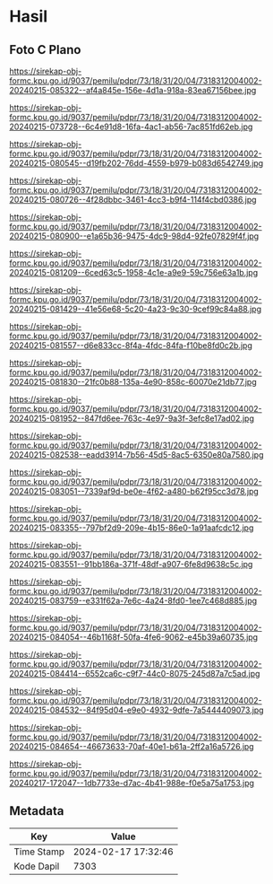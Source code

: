 # Hasil

## Foto C Plano

https://sirekap-obj-formc.kpu.go.id/9037/pemilu/pdpr/73/18/31/20/04/7318312004002-20240215-085322--af4a845e-156e-4d1a-918a-83ea67156bee.jpg

https://sirekap-obj-formc.kpu.go.id/9037/pemilu/pdpr/73/18/31/20/04/7318312004002-20240215-073728--6c4e91d8-16fa-4ac1-ab56-7ac851fd62eb.jpg

https://sirekap-obj-formc.kpu.go.id/9037/pemilu/pdpr/73/18/31/20/04/7318312004002-20240215-080545--d19fb202-76dd-4559-b979-b083d6542749.jpg

https://sirekap-obj-formc.kpu.go.id/9037/pemilu/pdpr/73/18/31/20/04/7318312004002-20240215-080726--4f28dbbc-3461-4cc3-b9f4-114f4cbd0386.jpg

https://sirekap-obj-formc.kpu.go.id/9037/pemilu/pdpr/73/18/31/20/04/7318312004002-20240215-080900--e1a65b36-9475-4dc9-98d4-92fe07829f4f.jpg

https://sirekap-obj-formc.kpu.go.id/9037/pemilu/pdpr/73/18/31/20/04/7318312004002-20240215-081209--6ced63c5-1958-4c1e-a9e9-59c756e63a1b.jpg

https://sirekap-obj-formc.kpu.go.id/9037/pemilu/pdpr/73/18/31/20/04/7318312004002-20240215-081429--41e56e68-5c20-4a23-9c30-9cef99c84a88.jpg

https://sirekap-obj-formc.kpu.go.id/9037/pemilu/pdpr/73/18/31/20/04/7318312004002-20240215-081557--d6e833cc-8f4a-4fdc-84fa-f10be8fd0c2b.jpg

https://sirekap-obj-formc.kpu.go.id/9037/pemilu/pdpr/73/18/31/20/04/7318312004002-20240215-081830--21fc0b88-135a-4e90-858c-60070e21db77.jpg

https://sirekap-obj-formc.kpu.go.id/9037/pemilu/pdpr/73/18/31/20/04/7318312004002-20240215-081952--847fd6ee-763c-4e97-9a3f-3efc8e17ad02.jpg

https://sirekap-obj-formc.kpu.go.id/9037/pemilu/pdpr/73/18/31/20/04/7318312004002-20240215-082538--eadd3914-7b56-45d5-8ac5-6350e80a7580.jpg

https://sirekap-obj-formc.kpu.go.id/9037/pemilu/pdpr/73/18/31/20/04/7318312004002-20240215-083051--7339af9d-be0e-4f62-a480-b62f95cc3d78.jpg

https://sirekap-obj-formc.kpu.go.id/9037/pemilu/pdpr/73/18/31/20/04/7318312004002-20240215-083355--797bf2d9-209e-4b15-86e0-1a91aafcdc12.jpg

https://sirekap-obj-formc.kpu.go.id/9037/pemilu/pdpr/73/18/31/20/04/7318312004002-20240215-083551--91bb186a-371f-48df-a907-6fe8d9638c5c.jpg

https://sirekap-obj-formc.kpu.go.id/9037/pemilu/pdpr/73/18/31/20/04/7318312004002-20240215-083759--e331f62a-7e6c-4a24-8fd0-1ee7c468d885.jpg

https://sirekap-obj-formc.kpu.go.id/9037/pemilu/pdpr/73/18/31/20/04/7318312004002-20240215-084054--46b1168f-50fa-4fe6-9062-e45b39a60735.jpg

https://sirekap-obj-formc.kpu.go.id/9037/pemilu/pdpr/73/18/31/20/04/7318312004002-20240215-084414--6552ca6c-c9f7-44c0-8075-245d87a7c5ad.jpg

https://sirekap-obj-formc.kpu.go.id/9037/pemilu/pdpr/73/18/31/20/04/7318312004002-20240215-084532--84f95d04-e9e0-4932-9dfe-7a5444409073.jpg

https://sirekap-obj-formc.kpu.go.id/9037/pemilu/pdpr/73/18/31/20/04/7318312004002-20240215-084654--46673633-70af-40e1-b61a-2ff2a16a5726.jpg

https://sirekap-obj-formc.kpu.go.id/9037/pemilu/pdpr/73/18/31/20/04/7318312004002-20240217-172047--1db7733e-d7ac-4b41-988e-f0e5a75a1753.jpg


## Metadata

| Key        | Value               |
| ---------- | ------------------- |
| Time Stamp | 2024-02-17 17:32:46 |
| Kode Dapil | 7303                |



